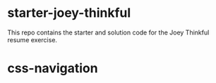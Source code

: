 # starter-joey-thinkful

This repo contains the starter and solution code for the Joey Thinkful resume exercise.
# css-navigation
